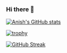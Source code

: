 ### Hi there 👋

[![Anish's GitHub stats](https://github-readme-stats.vercel.app/api?username=anishmahapatra&show_icons=true&theme=dark)](https://github.com/anuraghazra/github-readme-stats)

[![trophy](https://github-profile-trophy.vercel.app/?username=anishmahapatra&theme=onedark)](https://github.com/ryo-ma/github-profile-trophy)

[![GitHub Streak](https://github-readme-streak-stats.herokuapp.com/?user=anishmahapatra)](https://git.io/streak-stats)

<!--
**anishmahapatra/anishmahapatra** is a ✨ _special_ ✨ repository because its `README.md` (this file) appears on your GitHub profile.

Here are some ideas to get you started:

- 🔭 I’m currently working on ...
- 🌱 I’m currently learning ...
- 👯 I’m looking to collaborate on ...
- 🤔 I’m looking for help with ...
- 💬 Ask me about ...
- 📫 How to reach me: ...
- 😄 Pronouns: ...
- ⚡ Fun fact: ...
-->
